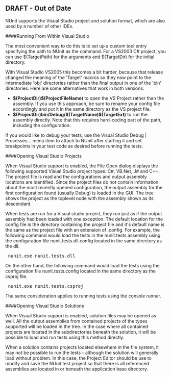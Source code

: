 <h2>DRAFT - Out of Date</h2>

NUnit supports the Visual Studio project and solution format, which are also 
used by a number of other IDEs.

####Running From Within Visual Studio

The most convenient way to do this is to set up a custom tool entry specifying the path to 
NUnit as the command. For a VS2003 C# project, you can use $(TargetPath) for the arguments and
$(TargetDir) for the initial directory. 

With Visual Studio VS2005 this becomes a bit harder, because that release changed the
meaning of the 'Target' macros so they now point to the intermediate 'obj' directories rather
than the final output in one of the 'bin' directories. Here are some alternatives that
work in both versions:

<ul>
<li><b>$(ProjectDir)$(ProjectFileName)</b> to open the VS Project rather than the assembly.
    If you use this approach, be sure to rename your config file accordingly and put it
	in the same directory as the VS project file.
<li><b>$(ProjectDir)bin/Debug/$(TargetName)$(TargetExt)</b> to run the assembly directly.
    Note that this requires hard-coding part of the path, including the configuration.
</ul>

If you would like to debug your tests, use the Visual Studio
Debug | Processes… menu item to attach to NUnit after starting it and set breakpoints in
your test code as desired before running the tests.

####Opening Visual Studio Projects

When Visual Studio support is enabled, the File Open dialog displays the following supported
Visual Studio project types: C#, VB.Net, J# and C++. The project file is read and the
configurations and output assembly locations are identified. Since the project files do not contain
information about the most recently opened configuration, the output assembly for the first
configuration found (usually Debug) is loaded in the GUI. The tree shows the project as the toplevel
node with the assembly shown as its descendant.

When tests are run for a Visual studio project, they run just as if the output assembly had been
loaded with one exception. The default location for the config file is the directory containing the
project file and it's default name is the same as the project file with an extension of .config.
For example, the following command would load the tests in the nunit.tests assembly using the
configuration file nunit.tests.dll.config located in the same directory as the dll.
	<pre class="programtext">        nunit.exe nunit.tests.dll</pre>
On the other hand, the following command would load the tests using the configuration file
nunit.tests.config located in the same directory as the csproj file.
      <pre class="programtext">        nunit.exe nunit.tests.csproj</pre>
The same consideration applies to running tests using the console runner.

####Opening Visual Studio Solutions

When Visual Studio support is enabled, solution files may be opened as well. All the output
assemblies from contained projects of the types supported will be loaded in the tree. In the case
where all contained projects are located in the subdirectories beneath the solution, it will be
possible to load and run tests using this method directly.

When a solution contains projects located elsewhere in the file system, it may not be possible to
run the tests - although the solution will generally load without problem. In this case, the Project
Editor should be use to modify and save the NUnit test project so that there is all referenced
assemblies are located in or beneath the application base directory.
